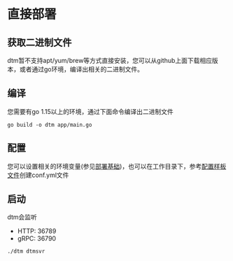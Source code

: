 # 直接部署

## 获取二进制文件

dtm暂不支持apt/yum/brew等方式直接安装，您可以从github上面下载相应版本，或者通过go环境，编译出相关的二进制文件。

## 编译

您需要有go 1.15以上的环境，通过下面命令编译出二进制文件
```
go build -o dtm app/main.go
```

## 配置

您可以设置相关的环境变量(参见[部署基础](./base))，也可以在工作目录下，参考[配置样板文件](https://github.com/dtm-labs/dtm/blob/main/conf.sample.yml)创建conf.yml文件

## 启动

dtm会监听
- HTTP: 36789
- gRPC: 36790

```
./dtm dtmsvr
```